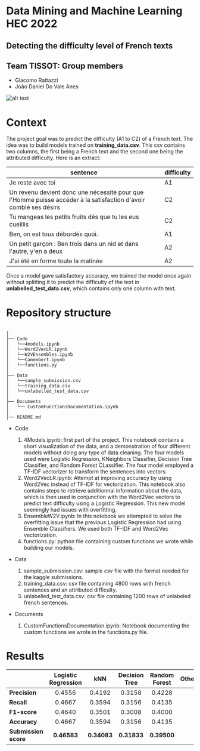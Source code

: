 # Data Mining and Machine Learning HEC 2022
## Detecting the difficulty level of French texts


## Team TISSOT: Group members
* Giacomo Rattazzi
* João Daniel Do Vale Anes 

![alt text](https://upload.wikimedia.org/wikipedia/commons/thumb/c/ce/Tissot_Logo.svg/2560px-Tissot_Logo.svg.png)


# Context 

The project goal was to predict the difficulty (A1 to C2) of a French text. The idea was to build models trained on **training_data.csv**. This csv contains two columns, the first being a French text and the second one being the attributed difficulty. Here is an extract:

| sentence  | difficulty |
| ------------- | ------------- |
| Je reste avec toi |  A1 |
| Un revenu devient donc une nécessité pour que l'Homme puisse accéder à la satisfaction d'avoir comblé ses désirs |  C2 |
| Tu mangeas les petits fruits dès que tu les eus cueillis | C2 | 
| Ben, on est tous débordés quoi. |  A1 | 
| Un petit garçon : Ben trois dans un nid et dans l'autre, y'en a deux | A2 | 
| J'ai été en forme toute la matinée | A2  | 

Once a model gave satisfactory accuracy, we trained the model once again without splitting it to predict the difficulty of the text in **unlabelled_test_data.csv**, which contains only one column with text. 

# Repository structure 
```

│
├── Code
│   └──4models.ipynb
│   └──Word2VecLR.ipynb
│   └──W2VEnsembles.ipynb
│   └──Camembert.ipynb
│   └──functions.py
│
├── Data
│   └──sample_submission.csv
│   └──training_data.csv
│   └──unlabelled_test_data.csv 
│ 
├── Documents
│   └── CustomFunctionsDocumentation.ipynb
│ 
│── README.md
```

* Code
  1. 4Models.ipynb: first part of the project. This notebook contains a short visualization of the data, and a demonstration of four different models without doing any type of data cleaning. The four models used were Logistic Regression, KNeighbors Classifier, Decision Tree Classifier, and Random Forest CLassifier. The four model employed a TF-IDF vectorizer to transform the sentences into vectors. 
  2. Word2VecLR.ipynb: Attempt at improving accuracy by using Word2Vec instead of TF-IDF for vectorization. This notebook also contains steps to retrieve additionnal information about the data, which is then used in conjunction with the Word2Vec vectors to predict text difficulty using a Logistic Regression. This new model seemingly had issues with overfitting,
  3. EnsembleW2V.ipynb: In this notebook we attempted to solve the overfitting issue that the previous Logistic Regression had using Ensemble Classifiers. We used both TF-IDF and Word2Vec vectorization.
  4. functions.py: python file containing custom functions we wrote while building our models.

* Data
  1. sample_submission.csv: sample csv file with the format needed for the kaggle submissions.
  2. training_data.csv: csv file containing 4800 rows with french sentences and an attributed difficulty.
  3. unlabelled_test_data.csv: csv file containing 1200 rows of unlabeled french sentences.

* Documents
  1. CustomFunctionsDocumentation.ipynb: Notebook documenting the custom functions we wrote in the functions.py file.







# Results
| | Logistic Regression  | kNN | Decision Tree | Random Forest | Other |
| ------------- | :-------------: | :-------------: | :-------------: | :-------------: | :-------------: | 
| **Precision**         | 0.4556 | 0.4192 | 0.3158 | 0.4228 |
| **Recall**            | 0.4667 | 0.3594 | 0.3156 | 0.4135 |
| **F1-score**          | 0.4640 | 0.3501 | 0.3008 | 0.4000 |
| **Accuracy**          | 0.4667 | 0.3594 | 0.3156 | 0.4135 |
| **Submission score**  | **0.46583** | **0.34083** | **0.31833** | **0.39500** |









